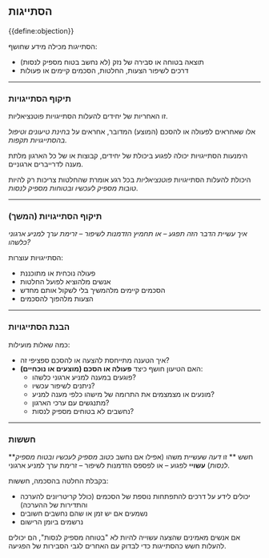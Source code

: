 ## הסתייגות

{{define:objection}}

הסתייגות מכילה מידע שחושף:

- תוצאה בטוחה או סבירה של נזק (לא נחשב בטוח מספיק לנסות)
- דרכים לשיפור הצעות, החלטות, הסכמים קיימים או פעולות

* * *

### תיקוף הסתייגויות

זו האחריות של יחידים להעלות הסתייגויות פוטנציאליות.

אלו שאחראים לפעולה או להסכם (המוצע) המדובר, אחראים על *בחינת טיעונים וטיפול בהסתייגויות תקפות.*

הימנעות הסתייגויות יכולה לפגוע ביכולת של יחידים, קבוצות או של כל הארגון מלתת מענה לדרייברים ארגוניים.

היכולת להעלות הסתייגויות *פוטנציאליות* בכל רגע אומרת שהחלטות צריכות רק להיות *טובות מספיק לעכשיו ובטוחות מספיק לנסות*.

* * *

### תיקוף הסתייגויות (המשך)

*איך עשיית הדבר הזה תפגע – או תחמיץ הזדמנות לשיפור – זרימת ערך למניע ארגוני כלשהו?*

הסתייגויות עוצרות:

- פעולה נוכחית או מתוכננת
- אנשים מלהוציא לפועל החלטות
- הסכמים קיימים מלהמשיך בלי לשקול אותם מחדש
- הצעות מלהפוך להסכמים

* * *

### הבנת הסתייגויות

כמה שאלות מועילות:

- איך הטענה מתייחסת להצעה או להסכם ספציפי זה?
- האם הטיעון חושף כיצד **פעולה או הסכם (מוצעים או נוכחיים)**: 
    - פוגעים במענה למניע ארגוני כלשהו?
    - ניתנים לשיפור עכשיו?
    - מונעים או מצמצמים את התרומה של מישהו כלפי מענה למניע?
    - מתנגשים עם ערכי הארגון?
    - נחשבים לא בטוחים מספיק לנסות?

* * *

### חששות

**חשש ** זו *דעה* שעשיית משהו (אפילו אם נחשב כ*טוב מספיק לעכשיו ובטוח מספיק לנסות*) **עשויי** לפגוע – או לפספס הזדמנות לשיפור – זרימת ערך למניע ארגוני.

בקבלת החלטה בהסכמה, חששות:

- יכולים לידע על דרכים להתפתחות נוספת של הסכמים (כולל קריטריונים להערכה והתדירות של ההערכה) 
- נשמעים אם יש זמן או שהם נחשבים חשובים
- נרשמים ביומן הרישום

אם אנשים מאמינים שהצעה עשוייה להיות לא "בטוחה מספיק לנסות", הם יכולים להעלות חשש כהסתייגות כדי לבדוק עם האחרים לגבי הסבירות של הפגיעה.